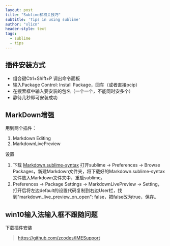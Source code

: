 ```yaml
---
layout: post
title: "Sublime和相关技巧"
subtitle: 'Tips in using sublime'
author: "xlicn"
header-style: text
tags:
  - sublime
  - tips
---
```


## 插件安装方式

- 组合键Ctrl+Shift+P 调出命令面板
- 输入Package Control: Install Package，回车（或者直接pcip）
- 在搜索框中输入要安装的包名（一个一个，不能同时安多个）
- 静待几秒即可安装成功

## MarkDown增强
用到两个插件：

1.  Markdown Editing
2.  MarkdownLivePreview

设置

1. 下载 [Markdown.sublime-syntax](https://github.com/SublimeText-Markdown/MarkdownEditing/blob/master/Markdown.sublime-syntax)
打开sublime -> Preferences -> Browse Packages，新建Markdown文件夹，将下载好的Markdown.sublime-syntax 文件放入Markdown文件夹中，重启sublime。
2. Preferences -> Package Settings -> MarkdownLivePreview -> Setting，打开后将左边default的设置代码复制到右边User栏，找到"markdown_live_preview_on_open": false，把false改为true，保存。

## win10输入法输入框不跟随问题

下载插件安装

>https://github.com/zcodes/IMESupport
